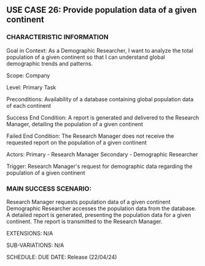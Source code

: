## USE CASE 26: Provide population data of a given continent

### CHARACTERISTIC INFORMATION

Goal in Context:
As a Demographic Researcher, I want to analyze the total population of a given continent so that I can understand global demographic trends and patterns.

Scope:
Company

Level:
Primary Task

Preconditions:
Availability of a database containing global population data of each continent

Success End Condition:
A report is generated and delivered to the Research Manager, detailing the population of a given continent

Failed End Condition:
The Research Manager does not receive the requested report on the population of a given continent

Actors:
Primary - Research Manager
Secondary - Demographic Researcher

Trigger:
Research Manager's request for demographic data regarding the population of a given continent

### MAIN SUCCESS SCENARIO:

Research Manager requests population data of a given continent
Demographic Researcher accesses the population data from the database.
A detailed report is generated, presenting the population data for a given continent.
The report is transmitted to the Research Manager.

EXTENSIONS:
N/A

SUB-VARIATIONS:
N/A

SCHEDULE:
DUE DATE: Release (22/04/24)